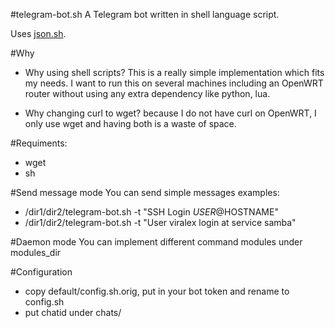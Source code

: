 #telegram-bot.sh
A Telegram bot written in shell language script.

Uses [json.sh](https://github.com/dominictarr/JSON.sh).

#Why
* Why using shell scripts?
This is a really simple implementation which fits my needs.
I want to run this on several machines including an OpenWRT router 
without using any extra dependency like python, lua.

* Why changing curl to wget? because I do not have curl on OpenWRT,
I only use wget and having both is a waste of space.

#Requiments:
* wget
* sh

#Send message mode
You can send simple messages
examples:
- /dir1/dir2/telegram-bot.sh -t "SSH Login $USER@$HOSTNAME"
- /dir1/dir2/telegram-bot.sh -t "User viralex login at service samba"

#Daemon mode
You can implement different command modules under modules_dir

#Configuration
- copy default/config.sh.orig, put in your bot token and rename to config.sh
- put chatid under chats/<chatid>
